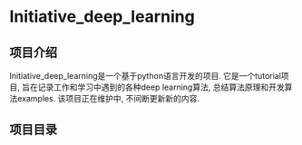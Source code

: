 Initiative_deep_learning
=========================

项目介绍
------------

Initiative_deep_learning是一个基于python语言开发的项目. 它是一个tutorial项目, 旨在记录工作和学习中遇到的各种deep learning算法, 总结算法原理和开发算法examples.
该项目正在维护中, 不间断更新新的内容.

项目目录
------------

